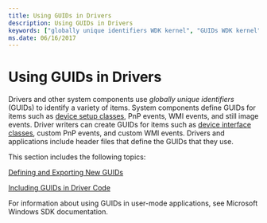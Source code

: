 ```yaml
---
title: Using GUIDs in Drivers
description: Using GUIDs in Drivers
keywords: ["globally unique identifiers WDK kernel", "GUIDs WDK kernel", "identifiers WDK GUIDs", "header files WDK GUIDs", "kernel-mode drivers WDK , GUIDs"]
ms.date: 06/16/2017
---
```


# Using GUIDs in Drivers





Drivers and other system components use *globally unique identifiers* (GUIDs) to identify a variety of items. System components define GUIDs for items such as [device setup classes](../install/overview-of-device-setup-classes.md), PnP events, WMI events, and still image events. Driver writers can create GUIDs for items such as [device interface classes](../install/overview-of-device-interface-classes.md), custom PnP events, and custom WMI events. Drivers and applications include header files that define the GUIDs that they use.

This section includes the following topics:

[Defining and Exporting New GUIDs](defining-and-exporting-new-guids.md)

[Including GUIDs in Driver Code](including-guids-in-driver-code.md)

For information about using GUIDs in user-mode applications, see Microsoft Windows SDK documentation.

 

